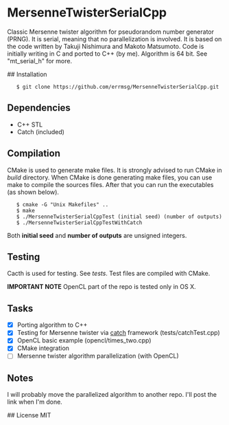 # MersenneTwisterSerialCpp
Classic Mersenne twister algorithm for pseudorandom number generator (PRNG). It is serial, meaning that no parallelization is involved.
It is based on the code written by Takuji Nishimura and Makoto Matsumoto. Code is initially writing in C and ported to C++ (by me). Algorithm is 64 bit. See "mt_serial_h" for more.

## Installation
```$ cd to/path/that/you/wish
   $ git clone https://github.com/errmsg/MersenneTwisterSerialCpp.git
```

## Dependencies
* C++ STL
* Catch (included)

## Compilation
CMake is used to generate make files. It is strongly advised to run CMake in *build* directory.
When CMake is done generating make files, you can use make to compile the sources files. After that
you can run the executables (as shown below).
```$ cd build
   $ cmake -G "Unix Makefiles" ..
   $ make
   $ ./MersenneTwisterSerialCppTest (initial seed) (number of outputs)
   $ ./MersenneTwisterSerialCppTestWithCatch
```
Both **initial seed** and **number of outputs** are unsigned integers.

## Testing
Cacth is used for testing. See *tests*. Test files are compiled with CMake.

**IMPORTANT NOTE** OpenCL part of the repo is tested only in OS X.

## Tasks
- [x] Porting algorithm to C++
- [x] Testing for Mersenne twister via [catch](https://github.com/philsquared/Catch) framework (tests/catchTest.cpp)
- [x] OpenCL basic example (opencl/times_two.cpp)
- [x] CMake integration
- [ ] Mersenne twister algorithm parallelization (with OpenCL)

## Notes
I will probably move the parallelized algorithm to another repo. I'll post the link when I'm done.

## License
MIT
